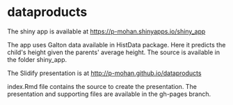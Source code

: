 # dataproducts

The shiny app is available at https://p-mohan.shinyapps.io/shiny_app

The app uses Galton data available in HistData package. Here it predicts the child's height given the parents' average height.
The source is available in the folder shiny_app.

The Slidify presentation is at http://p-mohan.github.io/dataproducts

index.Rmd file contains the source to create the presentation. The presentation and supporting files are available in the gh-pages branch.